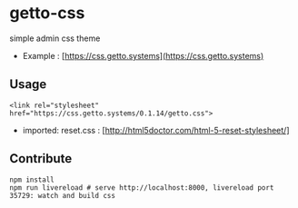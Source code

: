 # getto-css

simple admin css theme

* Example : [https://css.getto.systems](https://css.getto.systems)

## Usage

```
<link rel="stylesheet" href="https://css.getto.systems/0.1.14/getto.css">
```

* imported: reset.css : [http://html5doctor.com/html-5-reset-stylesheet/]

## Contribute

```
npm install
npm run livereload # serve http://localhost:8000, livereload port 35729: watch and build css
```
